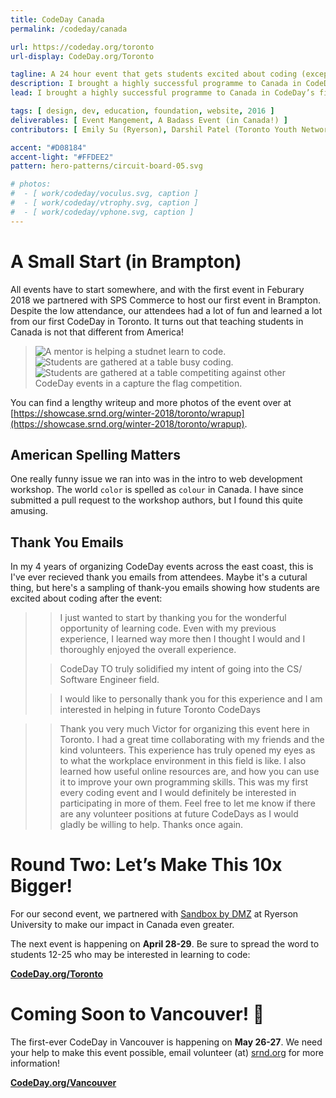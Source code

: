 ```yaml
---
title: CodeDay Canada
permalink: /codeday/canada

url: https://codeday.org/toronto
url-display: CodeDay.org/Toronto

tagline: A 24 hour event that gets students excited about coding (except it's in Canada!)
description: I brought a highly successful programme to Canada in CodeDay’s first international expansion, with help from some friends.
lead: I brought a highly successful programme to Canada in CodeDay’s first international expansion, with help from some friends.

tags: [ design, dev, education, foundation, website, 2016 ]
deliverables: [ Event Mangement, A Badass Event (in Canada!) ]
contributors: [ Emily Su (Ryerson), Darshil Patel (Toronto Youth Network), Minty Fre$h (friend) ]

accent: "#D08184"
accent-light: "#FFDEE2"
pattern: hero-patterns/circuit-board-05.svg

# photos:
#  - [ work/codeday/voculus.svg, caption ]
#  - [ work/codeday/vtrophy.svg, caption ]
#  - [ work/codeday/vphone.svg, caption ]
---
```


# A Small Start (in Brampton)

All events have to start somewhere, and with the first event in Feburary 2018 we partnered with SPS Commerce to host our first event in Brampton. Despite the low attendance, our attendees had a lot of fun and learned a lot from our first CodeDay in Toronto. It turns out that teaching students in Canada is not that different from America!

> ![A mentor is helping a studnet learn to code.]({{site.baseurl}}/media/work/codeday/to-w2018-photo1.jpg)
> ![Students are gathered at a table busy coding.]({{site.baseurl}}/media/work/codeday/to-w2018-photo2.jpg)
> ![Students are gathered at a table competiting against other CodeDay events in a capture the flag competition.]({{site.baseurl}}/media/work/codeday/to-w2018-photo3.jpg)

You can find a lengthy writeup and more photos of the event over at [https://showcase.srnd.org/winter-2018/toronto/wrapup](https://showcase.srnd.org/winter-2018/toronto/wrapup).

## American Spelling Matters

One really funny issue we ran into was in the intro to web development workshop. The world `color` is spelled as `colour` in Canada. I have since submitted a pull request to the workshop authors, but I found this quite amusing.

## Thank You Emails

In my 4 years of organizing CodeDay events across the east coast, this is I've ever recieved thank you emails from attendees. Maybe it's a cutural thing, but here's a sampling of thank-you emails showing how students are excited about coding after the event:

> > I just wanted to start by thanking you for the wonderful opportunity of learning code. Even with my previous experience, I learned way more then I thought I would and I thoroughly enjoyed the overall experience.
>
> > CodeDay TO truly solidified my intent of going into the CS/ Software Engineer field.
>
> > I would like to personally thank you for this experience and I am interested in helping in future Toronto CodeDays


> > Thank you very much Victor for organizing this event here in Toronto. I had a great time collaborating with my friends and the kind volunteers. This experience has truly opened my eyes as to what the workplace environment in this field is like. I also learned how useful online resources are, and how you can use it to improve your own programming skills. This was my first every coding event and I would definitely be interested in participating in more of them. Feel free to let me know if there are any volunteer positions at future CodeDays as I would gladly be willing to help. Thanks once again.

# Round Two: Let’s Make This 10x Bigger!

For our second event, we partnered with [Sandbox by DMZ](https://www.sandboxdmz.com) at Ryerson University to make our impact in Canada even greater.

The next event is happening on **April 28-29**. Be sure to spread the word to students 12-25 who may be interested in learning to code:

**[CodeDay.org/Toronto](https://codeday.org/toronto/)**

# Coming Soon to Vancouver! :eyes:

The first-ever CodeDay in Vancouver is happening on **May 26-27**. We need your help to make this event possible, email volunteer (at) [srnd.org](https://srnd.org) for more information!

**[CodeDay.org/Vancouver](https://codeday.org/vancouver/)**